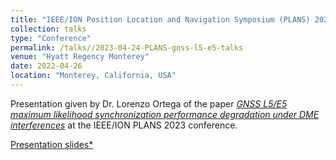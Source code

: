 ```yaml
---
title: "IEEE/ION Position Location and Navigation Symposium (PLANS) 2023"
collection: talks
type: "Conference"
permalink: /talks//2023-04-24-PLANS-gnss-l5-e5-talks
venue: "Hyatt Regency Monterey"
date: 2022-04-26
location: "Monterey, California, USA"
---
```


Presentation given by Dr. Lorenzo Ortega of the paper [*GNSS L5/E5 maximum likelihood synchronization performance degradation under DME interferences*](/publication/2023-04-24-PLANS-gnss-l5-e5) at the IEEE/ION PLANS 2023 conference.

[Presentation slides\*](http://clubeigt.github.io/files/2023_PLANS_gnss_l5_e5_presentation.pdf)
